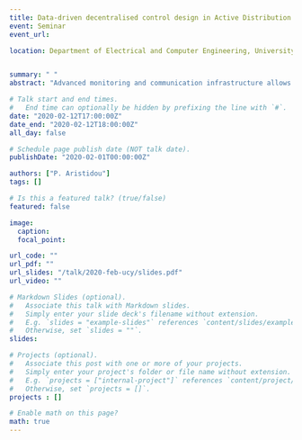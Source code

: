 ```yaml
---
title: Data-driven decentralised control design in Active Distribution Networks
event: Seminar
event_url: 

location: Department of Electrical and Computer Engineering, University of Cyprus


summary: " "
abstract: "Advanced monitoring and communication infrastructure allows distribution system operators to design optimal operation strategies through the centralised control of Distributed Energy Resources (DERs). However, most distribution networks today lack such communication infrastructure, and in many countries, the cost of building the required capacity is prohibitive. On the contrary, conventional, local DER control schemes offer a robust, cheap, communication-free solution, but with sub-optimal performance. In this presentation, we investigate the use of data-driven control design algorithms to derive local DER controllers that can emulate the optimal behaviour without the need for communication. We achieve this by using historical data to capture expected operating conditions, in combination with off-line optimisation techniques and machine learning methods."

# Talk start and end times.
#   End time can optionally be hidden by prefixing the line with `#`.
date: "2020-02-12T17:00:00Z"
date_end: "2020-02-12T18:00:00Z"
all_day: false

# Schedule page publish date (NOT talk date).
publishDate: "2020-02-01T00:00:00Z"

authors: ["P. Aristidou"]
tags: []

# Is this a featured talk? (true/false)
featured: false

image:
  caption: 
  focal_point: 

url_code: ""
url_pdf: ""
url_slides: "/talk/2020-feb-ucy/slides.pdf"
url_video: ""

# Markdown Slides (optional).
#   Associate this talk with Markdown slides.
#   Simply enter your slide deck's filename without extension.
#   E.g. `slides = "example-slides"` references `content/slides/example-slides.md`.
#   Otherwise, set `slides = ""`.
slides: 

# Projects (optional).
#   Associate this post with one or more of your projects.
#   Simply enter your project's folder or file name without extension.
#   E.g. `projects = ["internal-project"]` references `content/project/deep-learning/index.md`.
#   Otherwise, set `projects = []`.
projects : []

# Enable math on this page?
math: true
---
```


